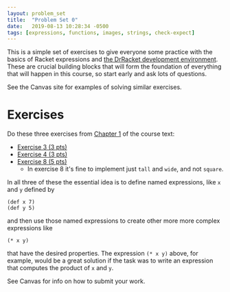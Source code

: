 ```yaml
---
layout: problem_set
title:  "Problem Set 0"
date:   2019-08-13 10:28:34 -0500
tags: [expressions, functions, images, strings, check-expect]
---
```


This is a simple set of exercises to give everyone some practice with the
basics of Racket expressions and [the DrRacket development environment](https://racket-lang.org). These
are crucial building blocks that will form the foundation of everything that
will happen in this course, so start early and ask lots of questions.

See the Canvas site for examples of solving similar exercises.

# Exercises

Do these three exercises from
[Chapter 1](https://htdp.org/2019-02-24/part_one.html)
of the course text:

   * [Exercise 3 (3
pts)](https://htdp.org/2019-02-24/part_one.html#%28counter._%28exercise._arith-s1%29%29)
   * [Exercise 4 (3
pts)](https://htdp.org/2019-02-24/part_one.html#%28counter._%28exercise._arith-s2%29%29)
   * [Exercise 8 (5
pts)](https://htdp.org/2019-02-24/part_one.html#%28counter._%28exercise._arith-b2%29%29)
      * In exercise 8 it\'s fine to implement just `tall` and `wide`, and not `square`.

In all three of these the essential idea is to define named expressions, like
`x` and `y` defined by

```racket
(def x 7)
(def y 5)
```

and then use those named expressions to
create other more more complex expressions like

```racket
(* x y)
```

that have the desired properties. The expression `(* x y)` above, for example,
would be a great solution if the task was to write an expression that computes
the product of `x` and `y`.

See Canvas for info on how to submit your work.
